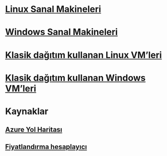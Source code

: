 # [Linux Sanal Makineleri](linux/overview.md)
# [Windows Sanal Makineleri](windows/overview.md)
# [Klasik dağıtım kullanan Linux VM’leri](linux/overview.md?toc=%2fazure%2fvirtual-machines%2flinux%2fclassic%2ftoc.json)
# [Klasik dağıtım kullanan Windows VM’leri](windows/overview.md?toc=%2fazure%2fvirtual-machines%2fwindows%2fclassic%2ftoc.json)

# Kaynaklar
## [Azure Yol Haritası](https://azure.microsoft.com/roadmap/?category=compute)
## [Fiyatlandırma hesaplayıcı](https://azure.microsoft.com/pricing/calculator/)
